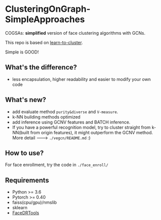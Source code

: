 # ClusteringOnGraph-SimpleApproaches

COGSAs:
**simplified** version of face clustering algorithms with GCNs.

This repo is based on [learn-to-cluster](https://github.com/yl-1993/learn-to-cluster).

Simple is GOOD!

## What's the difference?
* less encapsulation, higher readability and easier to modify your own code

## What's new?
* add evaluate method `purity&diverse` and `V-measure`.
* k-NN building methods optimized
* add inference using GCNV features and BATCH inference.
* If you have a powerful recognition model, try to cluster straight from k-NN(built from origin features), it might outperform the GCNV method. More detail ---> `./vegcn/README.md` :)

## How to use?
For face enrollment, try the code in `./face_enroll/`

## Requirements
* Python >= 3.6
* Pytorch >= 0.40
* faiss(cpu/gpu)/nmslib
* sklearn
* [FaceDRTools](https://github.com/RHxW/FaceDRTools)
